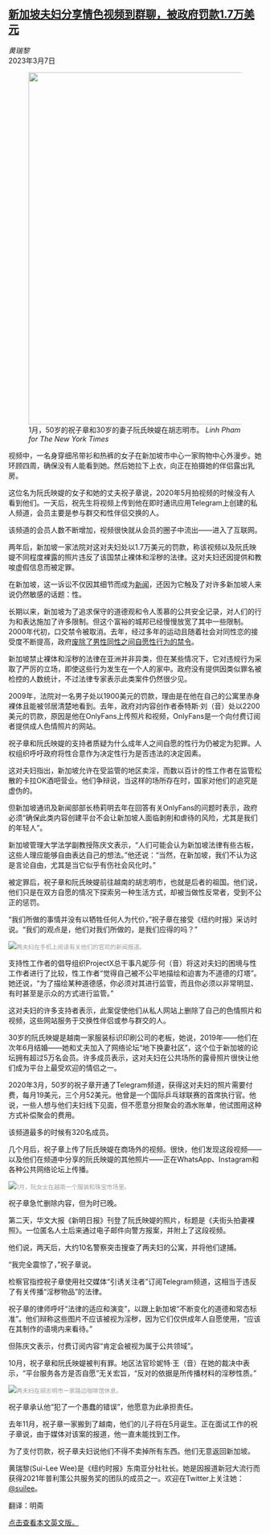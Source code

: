 <!--1678174623000-->
[新加坡夫妇分享情色视频到群聊，被政府罚款1.7万美元](https://cn.nytimes.com/asia-pacific/20230307/singapore-telegram-couple/)
------

<address>黄瑞黎</address><time pudate="2023-03-07 03:22:51" datetime="2023-03-07 03:22:51">2023年3月7日</time><figure><img src="https://images.weserv.nl/?url=static01.nyt.com/images/2023/02/21/multimedia/01-plfg/01-plfg-master1050.jpg" width="1050" height="700"><figcaption>1月，50岁的祝子章和30岁的妻子阮氏映媞在胡志明市。 <cite>Linh Pham for The New York Times</cite></figcaption></figure><section><p>视频中，一名身穿细吊带衫和热裤的女子在新加坡市中心一家购物中心外漫步。她环顾四周，确保没有人能看到她。然后她拉下上衣，向正在拍摄她的伴侣露出乳房。</p><p>这位名为阮氏映媞的女子和她的丈夫祝子章说，2020年5月拍视频的时候没有人看到他们。一天后，祝先生将视频上传到他在即时通讯应用Telegram上创建的私人频道，会员主要是参与群交和性伴侣交换的人。</p><p>该频道的会员人数不断增加，视频很快就从会员的圈子中流出——进入了互联网。</p><p>两年后，新加坡一家法院对这对夫妇处以1.7万美元的罚款，称该视频以及阮氏映媞不同程度裸露的照片违反了该国禁止裸体和淫秽的法律。这对夫妇还因提供和教唆虚假信息而被定罪。</p><p>在新加坡，这一诉讼不仅因其细节而成为<a rel="noopener noreferrer" target="_blank" href="https://www.channelnewsasia.com/singapore/jeffrey-chue-tze-jeong-nguyen-thi-anh-thy-swingers-swinging-couple-nude-photos-public-undertable-swingers-communityplaces-3005876">新闻</a>，还因为它触及了对许多新加坡人来说仍然敏感的话题：性。</p><p>长期以来，新加坡为了追求保守的道德观和令人羡慕的公共安全记录，对人们的行为和表达施加了许多限制。但这个富裕的城邦已经慢慢放宽了其中一些限制。2000年代初，口交禁令被取消。去年，经过多年的运动且随着社会对同性恋的接受度不断提高，政府<a href="https://www.nytimes.com/2022/08/30/world/asia/singapore-gay-sex-law.html">废除了男性同性之间自愿性行为的禁令</a>。</p><p>新加坡禁止裸体和淫秽的法律在亚洲并非异类，但在某些情况下，它对违规行为采取了严厉的立场，即使这些行为发生在一个人的家中。政府没有提供因类似罪名被检控的人数统计，不过法律专家表示此类案件仍然很少见。</p><p>2009年，法院对一名男子处以1900美元的罚款，理由是在他在自己的公寓里赤身裸体且能被邻居清楚地看到。去年，政府对内容创作者泰特斯·刘（音）处以2200美元的罚款，原因是他在OnlyFans上传照片和视频，OnlyFans是一个向付费订阅者提供成人色情照片的网站。</p><p>祝子章和阮氏映媞的支持者质疑为什么成年人之间自愿的性行为仍被定为犯罪。人权组织呼吁政府将性合意作为决定性行为是否违法的决定因素。</p><p>这对夫妇指出，新加坡允许在受监管的地区卖淫，而数以百计的性工作者在监管松散的卡拉OK酒吧营业。他们争辩说，当这样的场所存在时，国家对他们的追究是虚伪的。</p><p>但新加坡通讯及新闻部部长杨莉明去年在回答有关OnlyFans的问题时表示，政府必须“确保此类内容创建平台不会让新加坡人面临剥削和虐待的风险，尤其是我们的年轻人”。</p><p>新加坡管理大学法学副教授陈庆文表示，“人们可能会认为新加坡法律有些古板，这些人理应能够自由表达自己的想法。”他还说：“当然，在新加坡，我们不认为这是言论自由，尤其是当它似乎有伤社会风化时。”</p><p>被定罪后，祝子章和阮氏映媞前往越南的胡志明市，也就是后者的祖国。他们说，他们只是在双方自愿的情况下探索另一种生活方式，却被当做性反常者，受到不公正的惩罚。</p><p>“我们所做的事情并没有以牺牲任何人为代价，”祝子章在接受《纽约时报》采访时说。“我们的观点是，他们对我们所做的，是我们应得的吗？”</p><p><img src="https://images.weserv.nl/?url=static01.nyt.com/images/2023/02/21/multimedia/02-plfg/02-plfg-master1050.jpg"><small style="color: #999;">两夫妇在手机上阅读有关他们的官司的新闻报道。</small></p><p>支持性工作者的倡导组织ProjectX总干事凡妮莎·何（音）将这对夫妇的困境与性工作者进行了比较，性工作者“觉得自己被不公平地描绘和迫害为不道德的灯塔”。她还说，“为了描绘某种道德感，你必须对其进行监管，而且你必须以非常明显、有时甚至是示众的方式进行监管。”</p><p>这对夫妇的许多支持者表示，此案促使他们从私人网站上删除了自己的色情照片和视频，这些网站服务于交换性伴侣或参与群交的人。</p><p>30岁的阮氏映媞是越南一家服装标识印刷公司的老板，她说，2019年——他们在次年6月结婚——她和丈夫加入了网络论坛“地下换妻社区”，这个位于新加坡的论坛拥有超过5万名会员。许多成员表示，这对夫妇在公共场所的露骨照片很快让他们成为平台上最受欢迎的情侣之一。</p><p>2020年3月，50岁的祝子章开通了Telegram频道，获得这对夫妇的照片需要付费，每月19美元，三个月52美元。他曾是一个国际乒乓球联赛的首席执行官。他说，一些人想与他们夫妇线下见面，但不愿意分担聚会的酒水账单，他试图用这种方式补偿聚会的费用。</p><p>该频道最多的时候有320名成员。</p><p>几个月后，祝子章上传了阮氏映媞在商场外的视频。很快，他们发现这段视频——以及他们在频道中分享的阮氏映媞的其他照片——正在WhatsApp、Instagram和各种公共网络论坛上传播。</p><p><img src="https://images.weserv.nl/?url=static01.nyt.com/images/2023/02/21/multimedia/03-plfg/03-plfg-master1050.jpg"><small style="color: #999;">1月，阮女士在越南一个服装和珠宝市场里。</small></p><p>祝子章急忙删除内容，但为时已晚。</p><p>第二天，华文大报《新明日报》刊登了阮氏映媞的照片，标题是《夫街头拍妻裸照》。一位匿名人士后来通过电子邮件向警方报案，并附上了这段视频。</p><p>他们说，两天后，大约10名警察突击搜查了两夫妇的公寓，并将他们逮捕。</p><p>“我完全震惊了，”祝子章说。</p><p>检察官指控祝子章使用社交媒体“引诱关注者”订阅Telegram频道，这相当于违反了有关传播“淫秽物品”的法律。</p><p>祝子章的律师呼吁“法律的适应和演变”，以跟上新加坡“不断变化的道德和常态标准”。他们辩称这些图片不应该被视为淫秽，因为它们仅供成年人自愿使用，“应该在其制作的语境内来看待。”</p><p>但陈庆文表示，付费订阅内容“肯定会被视为属于公共领域”。</p><p>10月，祝子章和阮氏映媞被判有罪。地区法官珍妮特·王（音）在她的裁决中表示，“平台服务各方是否自愿”无关宏旨，“反对的依据是所传播材料的淫秽性质。”</p><p><img src="https://images.weserv.nl/?url=static01.nyt.com/images/2023/02/21/multimedia/04-plfg/04-plfg-master1050.jpg"><small style="color: #999;">两夫妇在胡志明市一家路边咖啡馆休息。</small></p><p>祝子章承认他“犯了一个愚蠢的错误”，他愿意为此承担责任。</p><p>去年11月，祝子章一家搬到了越南，他们的儿子将在5月诞生。正在面试工作的祝子章说，由于媒体对该案的报道，他一直未能找到工作。</p><p>为了支付罚款，祝子章夫妇说他们不得不卖掉所有东西。他们无意返回新加坡。</p></section><footer><p>黄瑞黎(Sui-Lee Wee)是《纽约时报》东南亚分社社长。她是因报道新冠大流行而获得2021年普利策公共服务奖的团队的成员之一。欢迎在Twitter上关注她：<a rel="nofollow" target="_blank" href="https://twitter.com/suilee">@suilee</a>。</p><p>翻译：明斋</p><p><a rel="nofollow" target="_blank" href="https://www.nytimes.com/2023/03/04/world/asia/singapore-telegram-couple.html">点击查看本文英文版。</a></p></footer>

